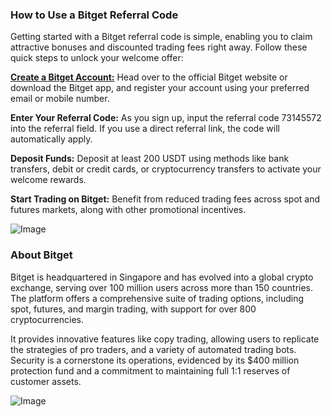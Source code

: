 ### **How to Use a Bitget Referral Code**

Getting started with a Bitget referral code is simple, enabling you to claim attractive bonuses and discounted trading fees right away. Follow these quick steps to unlock your welcome offer:

**[Create a Bitget Account:](https://partner.bitget.com/bg/BITGET3)** Head over to the official Bitget website or download the Bitget app, and register your account using your preferred email or mobile number.

**Enter Your Referral Code:** As you sign up, input the referral code 73145572 into the referral field. If you use a direct referral link, the code will automatically apply.

**Deposit Funds:** Deposit at least 200 USDT using methods like bank transfers, debit or credit cards, or cryptocurrency transfers to activate your welcome rewards.

**Start Trading on Bitget:** Benefit from reduced trading fees across spot and futures markets, along with other promotional incentives.

![Image](https://github.com/user-attachments/assets/3b6fd4b0-2de8-4e47-bdd7-63e2ffa748b5)

### **About Bitget**

Bitget is headquartered in Singapore and has evolved into a global crypto exchange, serving over 100 million users across more than 150 countries. The platform offers a comprehensive suite of trading options, including spot, futures, and margin trading, with support for over 800 cryptocurrencies. 

It provides innovative features like copy trading, allowing users to replicate the strategies of pro traders, and a variety of automated trading bots. Security is a cornerstone its operations, evidenced by its $400 million protection fund and a commitment to maintaining full 1:1 reserves of customer assets.

![Image](https://github.com/user-attachments/assets/f82651e3-aa83-47c8-8443-9f38f673bb16)
